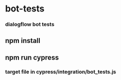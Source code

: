 # bot-tests
### dialogflow bot tests

## npm install
## npm run cypress

### target file in cypress/integration/bot_tests.js
